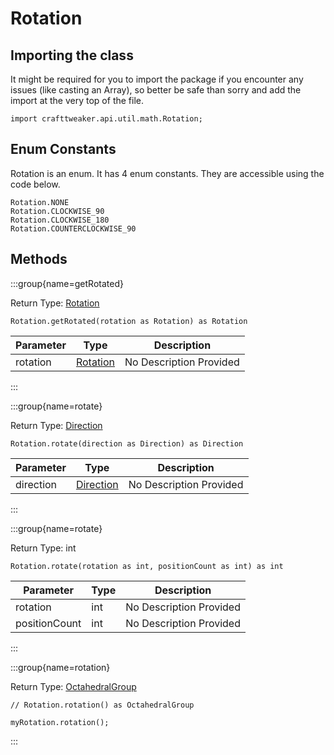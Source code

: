 # Rotation

## Importing the class

It might be required for you to import the package if you encounter any issues (like casting an Array), so better be safe than sorry and add the import at the very top of the file.
```zenscript
import crafttweaker.api.util.math.Rotation;
```


## Enum Constants

Rotation is an enum. It has 4 enum constants. They are accessible using the code below.

```zenscript
Rotation.NONE
Rotation.CLOCKWISE_90
Rotation.CLOCKWISE_180
Rotation.COUNTERCLOCKWISE_90
```
## Methods

:::group{name=getRotated}

Return Type: [Rotation](/vanilla/api/util/math/Rotation)

```zenscript
Rotation.getRotated(rotation as Rotation) as Rotation
```

| Parameter | Type | Description |
|-----------|------|-------------|
| rotation | [Rotation](/vanilla/api/util/math/Rotation) | No Description Provided |


:::

:::group{name=rotate}

Return Type: [Direction](/vanilla/api/util/direction/Direction)

```zenscript
Rotation.rotate(direction as Direction) as Direction
```

| Parameter | Type | Description |
|-----------|------|-------------|
| direction | [Direction](/vanilla/api/util/direction/Direction) | No Description Provided |


:::

:::group{name=rotate}

Return Type: int

```zenscript
Rotation.rotate(rotation as int, positionCount as int) as int
```

| Parameter | Type | Description |
|-----------|------|-------------|
| rotation | int | No Description Provided |
| positionCount | int | No Description Provided |


:::

:::group{name=rotation}

Return Type: [OctahedralGroup](/vanilla/api/util/math/OctahedralGroup)

```zenscript
// Rotation.rotation() as OctahedralGroup

myRotation.rotation();
```

:::



